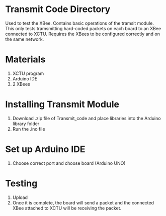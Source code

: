 # Transmit Code Directory

Used to test the XBee. Contains basic operations of the tramsit module. This only tests tramsmitting hard-coded packets on each board to an XBee connected to XCTU. Requires the XBees to be configured correctly and on the same network. 

# Materials

1. XCTU program
2. Arduino IDE
3. 2 XBees

# Installing Transmit Module

1. Download .zip file of Transmit_code and place libraries into the Arduino library folder
2. Run the .ino file

# Set up Arduino IDE
1. Choose correct port and choose board (Arduino UNO)

# Testing

1. Upload 
2. Once it is complete, the board will send a packet and the connected XBee attached to XCTU will be receiving the packet.



